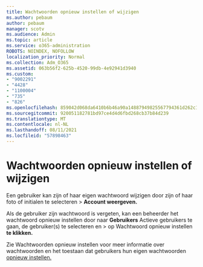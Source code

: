 ```yaml
---
title: Wachtwoorden opnieuw instellen of wijzigen
ms.author: pebaum
author: pebaum
manager: scotv
ms.audience: Admin
ms.topic: article
ms.service: o365-administration
ROBOTS: NOINDEX, NOFOLLOW
localization_priority: Normal
ms.collection: Adm_O365
ms.assetid: 063b56f2-625b-4520-99db-4e92941d3940
ms.custom:
- "9002291"
- "4428"
- "1100004"
- "735"
- "826"
ms.openlocfilehash: 859042d068da6410b6b46a90a14887949825567794361d262c190149530d708b
ms.sourcegitcommit: 920051182781bd97ce4d4d6fbd268cb37b84d239
ms.translationtype: MT
ms.contentlocale: nl-NL
ms.lasthandoff: 08/11/2021
ms.locfileid: "57898463"
---
```

# <a name="reset-or-change-passwords"></a>Wachtwoorden opnieuw instellen of wijzigen

Een gebruiker kan zijn of haar eigen wachtwoord wijzigen door zijn of haar foto of initialen te selecteren > **Account weergeven.**
  
Als de gebruiker zijn wachtwoord is vergeten, kan een beheerder het wachtwoord opnieuw instellen door naar **Gebruikers** Actieve gebruikers te gaan, de gebruiker(s) te selecteren en  >  [](https://portal.office.com/adminportal/home#/users)op Wachtwoord opnieuw instellen **te klikken.**
  
Zie Wachtwoorden opnieuw instellen voor meer informatie over wachtwoorden en het toestaan dat gebruikers hun eigen wachtwoorden [opnieuw instellen.](https://docs.microsoft.com/microsoft-365/admin/add-users/reset-passwords)
